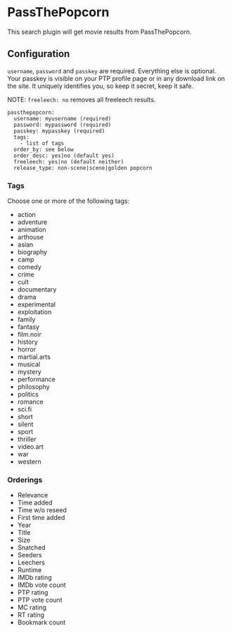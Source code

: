 # PassThePopcorn
This search plugin will get movie results from PassThePopcorn.

## Configuration
`username`, `password` and `passkey` are required. Everything else is optional. Your passkey is visible on your PTP profile page or in any download link on the site. It uniquely identifies you, so keep it secret, keep it safe.

NOTE: `freeleech: no` removes all freeleech results.
```
passthepopcorn:
  username: myusername (required)
  password: mypassword (required)
  passkey: mypasskey (required)
  tags:
    - list of tags
  order_by: see below
  order_desc: yes|no (default yes)
  freeleech: yes|no (default neither)
  release_type: non-scene|scene|golden popcorn
```
### Tags
Choose one or more of the following tags:
- action
- adventure
- animation
- arthouse
- asian
- biography
- camp
- comedy
- crime
- cult
- documentary
- drama
- experimental
- exploitation
- family
- fantasy
- film.noir
- history
- horror
- martial.arts
- musical
- mystery
- performance
- philosophy
- politics
- romance
- sci.fi
- short
- silent
- sport
- thriller
- video.art
- war
- western
### Orderings
- Relevance
- Time added
- Time w/o reseed
- First time added
- Year
- Title
- Size
- Snatched
- Seeders
- Leechers
- Runtime
- IMDb rating
- IMDb vote count
- PTP rating
- PTP vote count
- MC rating
- RT rating
- Bookmark count